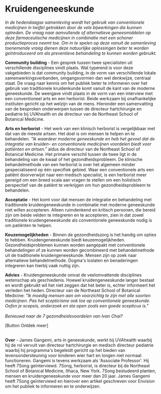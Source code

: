 # Kruidengeneeskunde

_In de hedendaagse samenleving wordt het gebruik van conventionele medicijnen in twijfel getrokken door de vele bijwerkingen die kunnen optreden. De vraag naar aanvullende of alternatieve geneesmiddelen op deze farmaceutische medicijnen in combinatie met een schoner productieproces neemt toe. Om in te spelen op deze vanuit de samenleving toenemende vraag dienen deze natuurlijke oplossingen beter te worden geïntroduceerd om als preventieve behandeling te kunnen worden gebruikt._

**Community building** - Een gesprek tussen twee specialisten uit verschillende disciplines vindt plaats. Wat typerend is voor deze vakgebieden is dat community building, in de vorm van verschillende lokale samenwerkingsverbanden, omgangsvormen dan wel denkwijze, centraal staat. De vraag naar kennis om het publiek beter te informeren over het gebruik van traditionele kruidenkunde komt vanuit de kant van de moderne geneeskunde. De weergave vindt plaats in de vorm van een interview met een conventioneel arts en een herborist. Beide werkzaam bij onafhankelijke instituten gericht op het welzijn van de mens. Hieronder een samenvatting van de besproken onderwerpen tussen de directeur hartchirurgie en pediatrie bij UVAhealth en de directeur van de Northeast School of Botanical Medicine. 

**Arts en herborist** - Het werk van een klinisch herborist is vergelijkbaar met dat van de meeste artsen. Het doel is om mensen te helpen en te behandelen. _"Ik waardeer moderne geneeskunde en heb het gevoel dat de integratie van kruiden- en conventionele medicijnen voordelen biedt voor patiënten en artsen."_ aldus de directeur van de Northeast School of Botanical Medicine. Het primaire verschil tussen de twee ligt in de behandeling van de kwaal of het gezondheidsprobleem. De klinische behandelmethode van een herborist is over het algemeen minder gespecialiseerd op één specifiek gebied. Waar een conventionele arts een patiënt doorverwijst naar een medisch specialist, is een herborist meer geneigd om een breed scala aan vragen te stellen om een holistisch perspectief van de patiënt te verkrijgen om hun gezondheidsprobleem te behandelen.

**Acceptatie** - Het komt voor dat mensen de integratie en behandeling met traditionele kruidengeneeskunde in combinatie met moderne geneeskunde niet willen accepteren. Alleen ruimdenkend en kritisch personen, die bereid zijn om beide velden te integreren en te accepteren, zien in dat zowel traditionele kruidengeneeskunde als conventionele geneeskunde nodig is om patiënten te helpen. 

**Keuzemogelijkheden** - Binnen de gezondheidszorg is het handig om opties te hebben. Kruidengeneeskunde biedt keuzemogelijkheden. Gezondheidsproblemen kunnen worden aangepakt met conventionele behandelingen of ze kunnen worden gecombineerd met behandelmethode uit de traditionele kruidengeneeskunde. Mensen zijn op zoek naar alternatieve behandelmethode. Dogma's loslaten en benaderingen integreren kan hierbij vaak nuttig zijn. 

**Advies** - Kruidengeneeskunde omvat de veelomvattende disciplines wetenschap als geschiedenis. Hoewel kruidengeneeskunde langer bestaat en wordt gebruikt wil het niet zeggen dat het beter is, echter informeert het verleden het heden. Directeur van de Northeast School of Botanical Medicine: _"Ik moedig mensen aan om voorzichtig te zijn met alle soorten medicijnen. Pas het scepticisme ook toe op conventionele geneeskunde. Oefen je scepsis, onderzoek en sta open zoals een goede scepticus is."_
<br><br>
_Benieuwd naar de 7 gezondheidsvoordelen van Ivan Chai?_

[Button Ontdek meer] 
<br><br>


**Over** - James Gangemi, arts in geneeskunde, werkt bij UVAhealth waarbij hij de rol vervult van directeur hartchirurgie en medisch directeur pediatrie waarbij hij programma's begeleidt gericht op het bieden van levensondersteuning voor kinderen wier hart en longen niet normaal functioneren. Gangemi is tevens werkzaam als 'Associate Professor'. Hij heeft 7Song geïnterviewd. 7Song, herborist, is directeur bij de Northeast School of Botanical Medicine, Ithaca, New York. 7Song bestudeerd planten, mensen en kruidengeneeskunde voor meer dan 20 jaar. James Gangemi heeft 7Song geïnterviewd en hierover een artikel geschreven voor Envision om het publiek te informeren en te onderwijzen.

